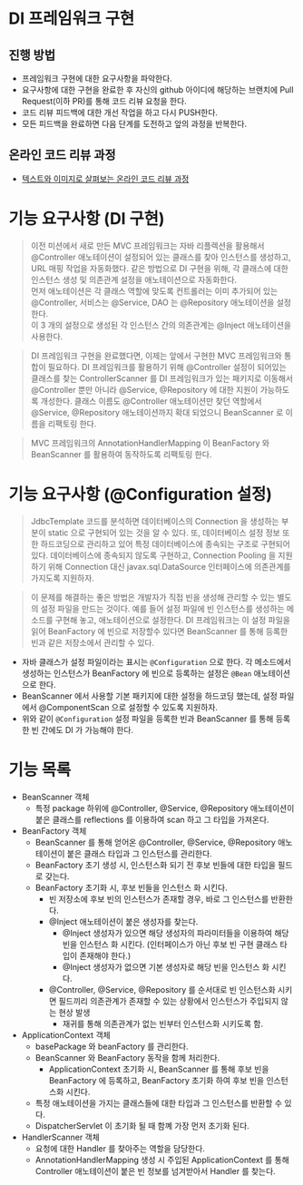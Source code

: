 # DI 프레임워크 구현
## 진행 방법
* 프레임워크 구현에 대한 요구사항을 파악한다.
* 요구사항에 대한 구현을 완료한 후 자신의 github 아이디에 해당하는 브랜치에 Pull Request(이하 PR)를 통해 코드 리뷰 요청을 한다.
* 코드 리뷰 피드백에 대한 개선 작업을 하고 다시 PUSH한다.
* 모든 피드백을 완료하면 다음 단계를 도전하고 앞의 과정을 반복한다.

## 온라인 코드 리뷰 과정
* [텍스트와 이미지로 살펴보는 온라인 코드 리뷰 과정](https://github.com/next-step/nextstep-docs/tree/master/codereview)

# 기능 요구사항 (DI 구현)
>이전 미션에서 새로 만든 MVC 프레임워크는 자바 리플렉션을 활용해서 @Controller 애노테이션이 설정되어 있는 클래스를 찾아 인스턴스를 생성하고, URL 매핑 작업을 자동화했다.
같은 방법으로 DI 구현을 위해, 각 클래스에 대한 인스턴스 생성 및 의존관계 설정을 애노테이션으로 자동화한다.<br>
먼저 애노테이션은 각 클래스 역할에 맞도록 컨트롤러는 이미 추가되어 있는 @Controller, 서비스는 @Service, DAO 는 @Repository 애노테이션을 설정한다.<br>
이 3 개의 설정으로 생성된 각 인스턴스 간의 의존관계는 @Inject 애노테이션을 사용한다.

> DI 프레임워크 구현을 완료했다면, 이제는 앞에서 구현한 MVC 프레임워크와 통합이 필요하다. DI 프레임워크를 활용하기 위해 @Controller 설정이 되어있는 클래스를 찾는 ControllerScanner 를 DI 프레임워크가 있는 패키지로 이동해서 @Controller 뿐만 아니라 @Service, @Repository 에 대한 지원이 가능하도록 개성한다.
> 클래스 이름도 @Controller 애노테이션만 찾던 역할에서 @Service, @Repository 애노테이션까지 확대 되었으니 BeanScanner 로 이름을 리팩토링 한다.

> MVC 프레임워크의 AnnotationHandlerMapping 이 BeanFactory 와 BeanScanner 를 활용하여 동작하도록 리팩토링 한다.

# 기능 요구사항 (@Configuration 설정)
>JdbcTemplate 코드를 분석하면 데이터베이스의 Connection 을 생성하는 부분이 static 으로 구현되어 있는 것을 알 수 있다. 또, 데이터베이스 설정 정보 또한 하드코딩으로 관리하고 있어 특정 데이터베이스에 종속되는 구조로 구현되어 있다.
>데이터베이스에 종속되지 않도록 구현하고, Connection Pooling 을 지원하기 위해 Connection 대신 javax.sql.DataSource 인터페이스에 의존관계를 가지도록 지원하자.

> 이 문제를 해결하는 좋은 방법은 개발자가 직접 빈을 생성해 관리할 수 있는 별도의 설정 파일을 만드는 것이다. 예를 들어 설정 파일에 빈 인스턴스를 생성하는 메소드를 구현해 놓고, 애노테이션으로 설정한다. 
> DI 프레임워크는 이 설정 파일을 읽어 BeanFactory 에 빈으로 저장할수 있다면 BeanScanner 를 통해 등록한 빈과 같은 저장소에서 관리할 수 있다.

- 자바 클래스가 설정 파일이라는 표시는 `@Configuration` 으로 한다. 각 메소드에서 생성하는 인스턴스가 BeanFactory 에 빈으로 등록하는 설정은 `@Bean` 애노테이션으로 한다.
- BeanScanner 에서 사용할 기본 패키지에 대한 설정을 하드코딩 했는데, 설정 파일에서 @ComponentScan 으로 설정할 수 있도록 지원하자.
- 위와 같이 `@Configuration` 설정 파일을 등록한 빈과 BeanScanner 를 통해 등록한 빈 간에도 DI 가 가능해야 한다.

# 기능 목록
- BeanScanner 객체
  - 특정 package 하위에 @Controller, @Service, @Repository 애노테이션이 붙은 클래스를 reflections 를 이용하여 scan 하고 그 타입을 가져온다.
- BeanFactory 객체
  - BeanScanner 를 통해 얻어온 @Controller, @Service, @Repository 애노테이션이 붙은 클래스 타입과 그 인스턴스를 관리한다.
  - BeanFactory 초기 생성 시, 인스턴스화 되기 전 후보 빈들에 대한 타입을 필드로 갖는다.
  - BeanFactory 초기화 시, 후보 빈들을 인스턴스 화 시킨다.
    - 빈 저장소에 후보 빈의 인스턴스가 존재할 경우, 바로 그 인스턴스를 반환한다.
    - @Inject 애노테이션이 붙은 생성자를 찾는다.
      - @Inject 생성자가 있으면 해당 생성자의 파라미터들을 이용하여 해당 빈을 인스턴스 화 시킨다. (인터페이스가 아닌 후보 빈 구현 클래스 타입이 존재해야 한다.)
      - @Inject 생성자가 없으면 기본 생성자로 해당 빈을 인스턴스 화 시킨다.
    - @Controller, @Service, @Repository 를 순서대로 빈 인스턴스화 시키면 필드끼리 의존관계가 존재할 수 있는 상황에서 인스턴스가 주입되지 않는 현상 발생
      - 재귀를 통해 의존관계가 없는 빈부터 인스턴스화 시키도록 함.
- ApplicationContext 객체
  - basePackage 와 beanFactory 를 관리한다.
  - BeanScanner 와 BeanFactory 동작을 함께 처리한다.
    - ApplicationContext 초기화 시, BeanScanner 를 통해 후보 빈을 BeanFactory 에 등록하고, BeanFactory 초기화 하여 후보 빈을 인스턴스화 시킨다.
  - 특정 애노테이션을 가지는 클래스들에 대한 타입과 그 인스턴스를 반환할 수 있다.
  - DispatcherServlet 이 초기화 될 때 함꼐 가장 먼저 초기화 된다. 
- HandlerScanner 객체
  - 요청에 대한 Handler 를 찾아주는 역할을 담당한다.
  - AnnotationHandlerMapping 생성 시 주입된 ApplicationContext 를 통해 Controller 애노테이션이 붙은 빈 정보를 넘겨받아서 Handler 를 찾는다.
